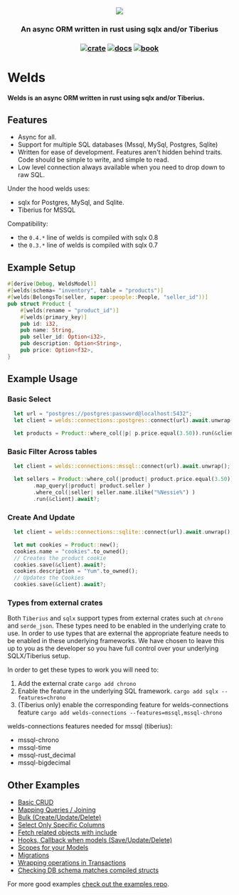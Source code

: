 
<div align="center">
  <img src="https://raw.githubusercontent.com/weldsorm/welds/main/page/src/assets/images/banner.png"/>
  <h3>
    An async ORM written in rust using sqlx and/or Tiberius
  </h3>
  <h3>
    <a href="https://crates.io/crates/welds"><img alt="crate" src="https://img.shields.io/badge/crates.io-latest-blue"></a>
    <a href="https://docs.rs/welds/latest/welds/"><img alt="docs" src="https://img.shields.io/badge/docs.rs-latest-blue"></a>
    <a href="https://book.weldsorm.com"><img alt="book" src="https://img.shields.io/badge/welds_book-latest-blue"></a>
  </h3>
</div>



# Welds

#### Welds is an async ORM written in rust using sqlx and/or Tiberius. 

## Features
- Async for all. 
- Support for multiple SQL databases (Mssql, MySql, Postgres, Sqlite)
- Written for ease of development. Features aren't hidden behind traits. Code should be simple to write, and simple to read.
- Low level connection always available when you need to drop down to raw SQL.

Under the hood welds uses:
- sqlx for Postgres, MySql, and Sqlite.
- Tiberius for MSSQL

Compatibility:
- the `0.4.*` line of welds is compiled with sqlx 0.8
- the `0.3.*` line of welds is compiled with sqlx 0.7

## Example Setup

```rust
#[derive(Debug, WeldsModel)]
#[welds(schema= "inventory", table = "products")]
#[welds(BelongsTo(seller, super::people::People, "seller_id"))]
pub struct Product {
    #[welds(rename = "product_id")]
    #[welds(primary_key)]
    pub id: i32,
    pub name: String,
    pub seller_id: Option<i32>,
    pub description: Option<String>,
    pub price: Option<f32>,
}
```


## Example Usage

### Basic Select 
```rust
  let url = "postgres://postgres:password@localhost:5432";
  let client = welds::connections::postgres::connect(url).await.unwrap();

  let products = Product::where_col(|p| p.price.equal(3.50)).run(&client).await?;
```

### Basic Filter Across tables
```rust
  let client = welds::connections::mssql::connect(url).await.unwrap();

  let sellers = Product::where_col(|product| product.price.equal(3.50))
        .map_query(|product| product.seller )
        .where_col(|seller| seller.name.ilike("%Nessie%") )
        .run(&client).await?;
```

### Create And Update
```rust
  let client = welds::connections::sqlite::connect(url).await.unwrap();

  let mut cookies = Product::new();
  cookies.name = "cookies".to_owned();
  // Creates the product cookie
  cookies.save(&client).await?;
  cookies.description = "Yum".to_owned();
  // Updates the Cookies
  cookies.save(&client).await?;
```


### Types from external crates

Both `Tiberius` and `sqlx` support types from external crates such at `chrono` and `serde_json`. These types need to be enabled in the underlying crate to use.
In order to use types that are external the appropriate feature needs to be enabled in these underlying frameworks.
We have chosen to leave this up to you as the developer so you have full control over your underlying SQLX/Tiberius setup.

In order to get these types to work you will need to:
1) Add the external crate `cargo add chrono`
2) Enable the feature in the underlying SQL framework. `cargo add sqlx --features=chrono`
3) (Tiberius only) enable the corresponding feature for welds-connections feature `cargo add welds-connections --features=mssql,mssql-chrono`

welds-connections features needed for mssql (tiberius):
* mssql-chrono
* mssql-time
* mssql-rust_decimal
* mssql-bigdecimal


## Other Examples
 - [Basic CRUD](https://github.com/weldsorm/welds/blob/main/welds/examples/crud.rs)
 - [Mapping Queries / Joining](https://github.com/weldsorm/welds/blob/main/welds/examples/crud.rs)
 - [Bulk (Create/Update/Delete)](https://github.com/weldsorm/welds/blob/main/welds/examples/bulk_operations.rs)
 - [Select Only Specific Columns](https://github.com/weldsorm/welds/blob/main/welds/examples/manual_select_columns.rs)
 - [Fetch related objects with include](https://github.com/weldsorm/welds/blob/main/welds/examples/includes.rs)
 - [Hooks, Callback when models (Save/Update/Delete)](https://github.com/weldsorm/welds/blob/main/welds/examples/hooks.rs)
 - [Scopes for your Models](https://github.com/weldsorm/welds/blob/main/welds/examples/scopes.rs)
 - [Migrations](https://github.com/weldsorm/welds/blob/main/welds/examples/migrations.rs)
 - [Wrapping operations in Transactions](https://github.com/weldsorm/welds/blob/main/welds/examples/transactions.rs)
 - [Checking DB schema matches compiled structs](https://github.com/weldsorm/welds/blob/main/welds/examples/verify_tables.rs)

For more good examples [check out the examples repo](https://github.com/weldsorm/welds/tree/main/welds/examples).
